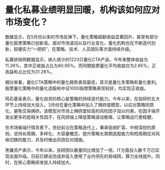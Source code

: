 # 量化私募业绩明显回暖，机构该如何应对市场变化？

数据显示，在5月份以来的市场反弹下，量化策略超额收益显著回升，甚至有部分量化股票策略已创新高。面对市场波动以及行业变化，量化机构也在不断迭代创新，软硬实力“一把抓”，在策略、技术、人员团队等方面持续升级。

私募排排网数据显示，纳入统计的1223只量化CTA产品，今年来整体收益为11.26%，其中正收益占比为80.95%。而同期股票量化平均收益仅为2.65%，正收益和占比仅为31.28%。

细分来看，量化CTA策略中的量化趋势表现最佳，其次是量化多策略和量化套利。股票量化策略中的量化选股和中证1000指增策略表现较好，均实现正收益。

鸣石基金表示，量化投资的核心是策略的持续迭代能力。今年以来，在投研的五大环节上持续加大投入，3月份在量化策略中加入了拥挤度模型，以应对策略同质化，避免交易拥挤。该模型对市场上拥挤度较高的风险因子加以约束，在因子端开发出更多的低相关性因子，在风控端上降低策略波动极值，让策略运行更稳健。

在市场极端行情背景下，世纪前沿在策略迭代上，秉承低频扩容、中频深挖的原则，坚持长周期、多样化、大容量概念，提升策略长周期选股能力和短周期应对风格切换的能力，并及时做出风控应对措施。

黑翼资产表示，今年以来，投研团队数量同比增加了一倍，IT方面投入数千万已实现全面升级。日前已建设完成并投入使用了业内领先的局域网，算力全线提升。同时，在核心策略研发投入持续加大。
